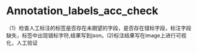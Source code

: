 # Annotation_labels_acc_check
（1）检查人工标注的标签是否存在未期望的字段，是否存在错标字段，标注字段缺失，标签中出现错标字符,结果写到json。(2)标注结果写在image上进行可视化，人工验证
